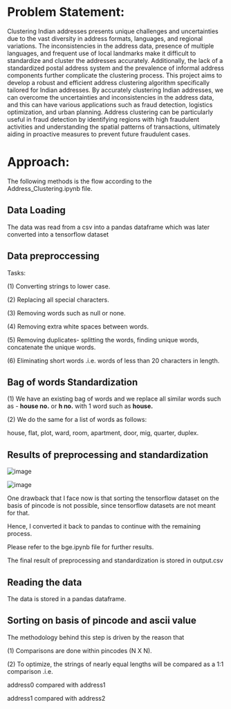 # Problem Statement:
Clustering Indian addresses presents unique challenges and uncertainties due to the vast diversity in address formats, languages, and regional variations. The inconsistencies in the address data, presence of multiple languages, and frequent use of local landmarks make it difficult to standardize and cluster the addresses accurately. Additionally, the lack of a standardized postal address system and the prevalence of informal address components further complicate the clustering process. This project aims to develop a robust and efficient address clustering algorithm specifically tailored for Indian addresses. By accurately clustering Indian addresses, we can overcome the uncertainties and inconsistencies in the address data, and this can have various applications such as fraud detection, logistics optimization, and urban planning. Address clustering can be particularly useful in fraud detection by identifying regions with high fraudulent activities and understanding the spatial patterns of transactions, ultimately aiding in proactive measures to prevent future fraudulent cases.

# Approach:

The following methods is the flow according to the Address_Clustering.ipynb file.

## Data Loading

The data was read from a csv into a pandas dataframe which was later converted into a tensorflow dataset

## Data preproccessing

Tasks:

(1) Converting strings to lower case.

(2) Replacing all special characters.

(3) Removing words such as null or none.

(4) Removing extra white spaces between words. 

(5) Removing duplicates- splitting the words, finding unique words, concatenate the unique words.

(6) Eliminating short words .i.e. words of less than 20 characters in length.

## Bag of words Standardization

(1) We have an existing bag of words and we replace all similar words such as - **house no.** or **h no.** with 1 word such as **house.** 

(2) We do the same for a list of words as follows:

house,
flat,
plot,
ward,
room,
apartment,
door,
mig,
quarter,
duplex.

## Results of preprocessing and standardization

![image](https://github.com/shaun270/Address-Clustering/assets/96012817/f848aa0b-8cb3-4a2d-a1f6-5aca402b4c4e)

![image](https://github.com/shaun270/Address-Clustering/assets/96012817/f01c318b-715e-4c24-a31a-fab77207e132)

One drawback that I face now is that sorting the tensorflow dataset on the basis of pincode is not possible, since tensorflow datasets are not meant for that.

Hence, I converted it back to pandas to continue with the remaining process.

Please refer to the bge.ipynb file for further results.

The final result of preprocessing and standardization is stored in output.csv

## Reading the data

The data is stored in a pandas dataframe.

## Sorting on basis of pincode and ascii value

The methodology behind this step is driven by the reason that 

(1) Comparisons are done within pincodes (N X N).

(2) To optimize, the strings of nearly equal lengths will be compared as a 1:1 comparison .i.e.

address0 compared with address1

address1 compared with address2

